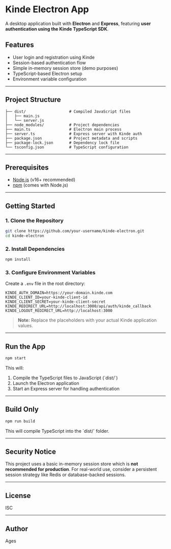 # Kinde Electron App

A desktop application built with **Electron** and **Express**, featuring **user authentication using the Kinde TypeScript SDK**.

## Features

- User login and registration using Kinde
- Session-based authentication flow
- Simple in-memory session store (demo purposes)
- TypeScript-based Electron setup
- Environment variable configuration

---

## Project Structure

```
├── dist/                   # Compiled JavaScript files
│   ├── main.js
│   └── server.js
├── node_modules/           # Project dependencies
├── main.ts                 # Electron main process
├── server.ts               # Express server with Kinde auth
├── package.json            # Project metadata and scripts
├── package-lock.json       # Dependency lock file
└── tsconfig.json           # TypeScript configuration
```

---

## Prerequisites

- [Node.js](https://nodejs.org/) (v16+ recommended)
- [npm](https://www.npmjs.com/) (comes with Node.js)

---

## Getting Started

### 1. Clone the Repository

```bash
git clone https://github.com/your-username/kinde-electron.git
cd kinde-electron
```

### 2. Install Dependencies

```bash
npm install
```

### 3. Configure Environment Variables

Create a `.env` file in the root directory:

```env
KINDE_AUTH_DOMAIN=https://your-domain.kinde.com
KINDE_CLIENT_ID=your-kinde-client-id
KINDE_CLIENT_SECRET=your-kinde-client-secret
KINDE_REDIRECT_URL=http://localhost:3000/api/auth/kinde_callback
KINDE_LOGOUT_REDIRECT_URL=http://localhost:3000
```

> **Note:** Replace the placeholders with your actual Kinde application values.

---

## Run the App

```bash
npm start
```

This will:
1. Compile the TypeScript files to JavaScript (\`dist/\`)
2. Launch the Electron application
3. Start an Express server for handling authentication

---

## Build Only

```bash
npm run build
```

This will compile TypeScript into the \`dist/\` folder.

---

## Security Notice

This project uses a basic in-memory session store which is **not recommended for production**. For real-world use, consider a persistent session strategy like Redis or database-backed sessions.

---

## License

ISC

---

## Author

Ages